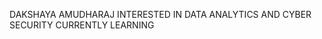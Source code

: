 DAKSHAYA AMUDHARAJ
INTERESTED IN DATA ANALYTICS AND CYBER SECURITY
CURRENTLY LEARNING


<!---
DAKSHAYA13/DAKSHAYA13 is a ✨ special ✨ repository because its `README.md` (this file) appears on your GitHub profile.
You can click the Preview link to take a look at your changes.
--->
